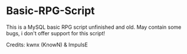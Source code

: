 # Basic-RPG-Script

This is a MySQL basic RPG script unfinished and old.
May contain some bugs, i don't offer support for this script!

Credits: kwnx (KnowN) & ImpulsE
